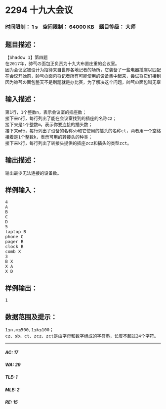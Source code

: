 # 2294 十九大会议   
### 时间限制： 1 s&nbsp;&nbsp;&nbsp;&nbsp;空间限制： 64000 KB&nbsp;&nbsp;&nbsp;&nbsp;题目等级： 大师  
## 题目描述：  

<pre>
【Shadow 1】第四题
在2017年，帥芞の面包正负责为十九大布置庄重的会议室。
因为会议室被设计为招待来自世界各地记者的场所，它装备了一些电器插座以匹配各个国家使用的电器的不同插头形状和电压。当然，这些插座的规格是以这个会议室建成时世界各国的规格作为标准滚的。不幸的是，由于这座会议室年代久远，它建成时，记者还只是使用为数不多的电子设备，所以它对每种类型只配备了一个插座。今天，记者向其他人一样，需要很多的电子设备才能工作：掌上型计算器，手提电话，录音机，寻呼机，电咖啡壶，微波炉，电吹风，电熨斗，电动牙刷等等。
在会议开始前，帥芞の面包将记者所有可能使用的设备集中起来，尝试将它们接到插座上。帥芞の面包注意到有些设备的插头没有相应的插座。对某些插座，也有许多设备都使用对应的插头；而对另一些插座，也许没有任何设备使用对应的插头。
因为帥芞の面包整天不是刷题就是办比赛，为了解决这个问题，帥芞の面包叫无辜的Shadow去附近一家五金商店买转接头。转接头可以将一种接头转换成另一种接头。一个转接头还可以接到另一个转接头上。并非所有插座和插头的组合都有相应的转接头，但是对每种出售的转接头，商店都有足够的存货。至于钱的问题？？？都是花Shadow的啦=v=
</pre>
  
  
## 输入描述：  

<pre>
第1行，1个整数n，表示会议室的插座数；
接下来n行，每行列出了能在会议室找到的插座的名称cz；
接下来是1个整数m，表示你要连接的插头数；
接下来m行，每行列出了设备的名称sb和它使用的插头的名称ct，两者用一个空格分开；
接着是1个整数k，表示可用的转接头的种类；
接下来k行，每行列出了转接头提供的插座zcz和插头的类型zct。
</pre>
  
  
## 输出描述：  

<pre>
输出最少无法连接的设备数。
</pre>
  
  
## 样例输入：  

<pre>
4
A
B
C
D
5
laptop B
phone C
pager B
clock B
comb X
3
B X
X A
X D
</pre>
  
  
## 样例输出：  

<pre>
1
</pre>
  
  
## 数据范围及提示：  

<pre>
1≤n,m≤500,1≤k≤100；
cz、sb、ct、zcz、zct是由字母和数字组成的字符串，长度不超过24个字符。
</pre>
  
  
***  

##### AC: 17  
##### WA: 29  
##### TLE: 1  
##### MLE: 2  
##### RE: 15  
